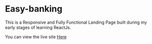# Easy-banking
This is a Responsive and Fully Functional Landing Page built during my early stages of learning ReactJs.

You can view the live site <a href='https://nathaniyell.github.io/easy-banking' alt='Live-Page'>Here</a>
